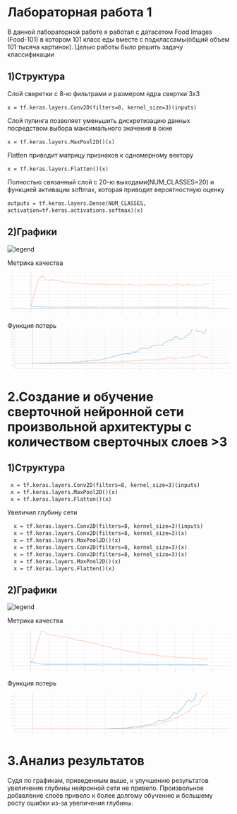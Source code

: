 # Лабораторная работа 1 

В данной лабораторной работе я работал с датасетом Food Images (Food-101)
в котором 101 класс еды вместе с подклассамы(общий объем 101 тысяча картинок).
Целью работы было решить задачу классификации

## 1)Структура
Слой сверетки с 8-ю фильтрами и размером ядра свертки 3х3

```
x = tf.keras.layers.Conv2D(filters=8, kernel_size=3)(inputs)
```
Слой пулинга позволяет уменьшить дискретизацию данных посредством выбора максимального значения в окне 
```
x = tf.keras.layers.MaxPool2D()(x)
```
Flatten приводит матрицу признаков к одномерному вектору 
```
x = tf.keras.layers.Flatten()(x)
```
Полностью связанный слой с 20-ю выходами(NUM_CLASSES=20) и функцией активации softmax, которая приводит вероятностную оценку
```
outputs = tf.keras.layers.Dense(NUM_CLASSES, activation=tf.keras.activations.softmax)(x)
```
## 2)Графики 
![legend](https://user-images.githubusercontent.com/80068414/110239448-f25d1180-7f57-11eb-89d3-f19ba3d1d67a.png)

Метрика качества

![gr1](https://github.com/TexnoBY/CNN-food-101/blob/master/graphics/epoch_categorical_accuracy%20_1.svg)


Функция потерь
![gr2](https://github.com/TexnoBY/CNN-food-101/blob/master/graphics/epoch_loss%20_1.svg)

# 2.Создание и обучение сверточной нейронной сети произвольной архитектуры с количеством сверточных слоев >3
## 1)Структура
```
 x = tf.keras.layers.Conv2D(filters=8, kernel_size=3)(inputs)
 x = tf.keras.layers.MaxPool2D()(x)
 x = tf.keras.layers.Flatten()(x)
```
Увеличил глубину сети 
```
  x = tf.keras.layers.Conv2D(filters=8, kernel_size=3)(inputs)
  x = tf.keras.layers.Conv2D(filters=8, kernel_size=3)(x)
  x = tf.keras.layers.MaxPool2D()(x)
  x = tf.keras.layers.Conv2D(filters=8, kernel_size=3)(x)
  x = tf.keras.layers.Conv2D(filters=8, kernel_size=3)(x)
  x = tf.keras.layers.MaxPool2D()(x)
  x = tf.keras.layers.Flatten()(x)
```
## 2)Графики
![legend](https://user-images.githubusercontent.com/80068414/110239448-f25d1180-7f57-11eb-89d3-f19ba3d1d67a.png)

Метрика качества

![gr3](https://github.com/TexnoBY/CNN-food-101/blob/master/graphics/epoch_categorical_accuracy_2.svg)

Функция потерь

![gr4](https://github.com/TexnoBY/CNN-food-101/blob/master/graphics/epoch_loss_2.svg)

# 3.Анализ результатов
Судя по графикам, приведенным выше, к улучшению результатов увеличение глубины нейронной сети не привело.
Произвольное добавление слоёв привело к более долгому обучению и большему росту ошибки из-за увеличения глубины.